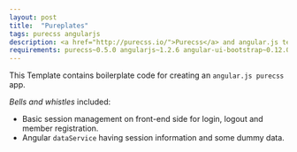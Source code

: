 ```yaml
---
layout: post
title:  "Pureplates"
tags: purecss angularjs
description: <a href="http://purecss.io/">Purecss</a> and angular.js template containing boilerplate code with basic plumbing for SPA.
requirements: purecss~0.5.0 angularjs~1.2.6 angular-ui-bootstrap~0.12.0
---
```

This Template contains boilerplate code for creating an `angular.js purecss` app.

*Bells and whistles* included:

- Basic session management on front-end side for login, logout and member registration.
- Angular `dataService` having session information and some dummy data.